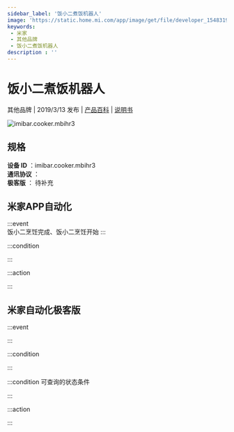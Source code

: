 ```yaml
---
sidebar_label: '饭小二煮饭机器人'
image: 'https://static.home.mi.com/app/image/get/file/developer_1548319403w6treqtr.png'
keywords: 
 - 米家
 - 其他品牌
 - 饭小二煮饭机器人
description : ''
---
```

# 饭小二煮饭机器人

其他品牌 | 2019/3/13 发布 | [产品百科](https://home.mi.com/webapp/content/baike/product/index.html?model=imibar.cooker.mbihr3/) | [说明书](https://home.mi.com/views/introduction.html?model=imibar.cooker.mbihr3&region=cn)

![imibar.cooker.mbihr3](https://static.home.mi.com/app/image/get/file/developer_1548319403w6treqtr.png)

## 规格  
> 
**设备 ID** ：imibar.cooker.mbihr3  
**通讯协议** ：  
**极客版**  ： 待补充 


## 米家APP自动化  

:::event  
饭小二烹饪完成、饭小二烹饪开始
:::

:::condition  

:::

:::action   

:::

## 米家自动化极客版  

:::event  

:::

:::condition  

:::

:::condition 可查询的状态条件  

:::

:::action  

:::

        
